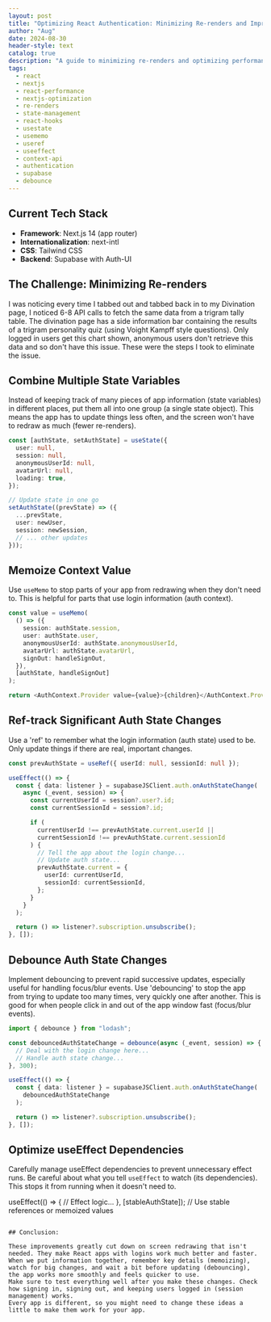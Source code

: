 ```yaml
---
layout: post
title: "Optimizing React Authentication: Minimizing Re-renders and Improving Performance"
author: "Aug"
date: 2024-08-30
header-style: text
catalog: true
description: "A guide to minimizing re-renders and optimizing performance in React/Next.js applications with authentication. Covers combining state, memoizing context with useMemo, tracking state changes with useRef, debouncing, and optimizing useEffect dependencies."
tags:
  - react
  - nextjs
  - react-performance
  - nextjs-optimization
  - re-renders
  - state-management
  - react-hooks
  - usestate
  - usememo
  - useref
  - useeffect
  - context-api
  - authentication
  - supabase
  - debounce
---
```


## Current Tech Stack

- **Framework**: Next.js 14 (app router)
- **Internationalization**: next-intl
- **CSS**: Tailwind CSS
- **Backend**: Supabase with Auth-UI

## The Challenge: Minimizing Re-renders

I was noticing every time I tabbed out and tabbed back in to my Divination page, I noticed
6-8 API calls to fetch the same data from a trigram tally table. The divination page has a side
information bar containing the results of a trigram personality quiz (using Voight Kampff style
questions). Only logged in users get this chart shown, anonymous users don't retrieve
this data and so don't have this issue. These were the steps I took to eliminate the issue.

## Combine Multiple State Variables

Instead of keeping track of many pieces of app information (state variables) in different places, put them all into one group (a single state object). This means the app has to update things less often, and the screen won't have to redraw as much (fewer re-renders).

```typescript
const [authState, setAuthState] = useState({
  user: null,
  session: null,
  anonymousUserId: null,
  avatarUrl: null,
  loading: true,
});

// Update state in one go
setAuthState((prevState) => ({
  ...prevState,
  user: newUser,
  session: newSession,
  // ... other updates
}));
```

## Memoize Context Value

Use `useMemo` to stop parts of your app from redrawing when they don't need to. This is helpful for parts that use login information (auth context).

```typescript
const value = useMemo(
  () => ({
    session: authState.session,
    user: authState.user,
    anonymousUserId: authState.anonymousUserId,
    avatarUrl: authState.avatarUrl,
    signOut: handleSignOut,
  }),
  [authState, handleSignOut]
);

return <AuthContext.Provider value={value}>{children}</AuthContext.Provider>;
```

## Ref-track Significant Auth State Changes

Use a 'ref' to remember what the login information (auth state) used to be. Only update things if there are real, important changes.

```typescript
const prevAuthState = useRef({ userId: null, sessionId: null });

useEffect(() => {
  const { data: listener } = supabaseJSClient.auth.onAuthStateChange(
    async (_event, session) => {
      const currentUserId = session?.user?.id;
      const currentSessionId = session?.id;

      if (
        currentUserId !== prevAuthState.current.userId ||
        currentSessionId !== prevAuthState.current.sessionId
      ) {
        // Tell the app about the login change...
        // Update auth state...
        prevAuthState.current = {
          userId: currentUserId,
          sessionId: currentSessionId,
        };
      }
    }
  );

  return () => listener?.subscription.unsubscribe();
}, []);
```

## Debounce Auth State Changes

Implement debouncing to prevent rapid successive updates, especially useful for handling focus/blur events.
Use 'debouncing' to stop the app from trying to update too many times, very quickly one after another. This is good for when people click in and out of the app window fast (focus/blur events).

```typescript
import { debounce } from "lodash";

const debouncedAuthStateChange = debounce(async (_event, session) => {
  // Deal with the login change here...
  // Handle auth state change...
}, 300);

useEffect(() => {
  const { data: listener } = supabaseJSClient.auth.onAuthStateChange(
    debouncedAuthStateChange
  );

  return () => listener?.subscription.unsubscribe();
}, []);
```

## Optimize useEffect Dependencies

Carefully manage useEffect dependencies to prevent unnecessary effect runs.
Be careful about what you tell `useEffect` to watch (its dependencies). This stops it from running when it doesn't need to.

useEffect(() => {
// Effect logic...
}, [stableAuthState]); // Use stable references or memoized values

```

## Conclusion:

These improvements greatly cut down on screen redrawing that isn't needed. They make React apps with logins work much better and faster.
When we put information together, remember key details (memoizing), watch for big changes, and wait a bit before updating (debouncing), the app works more smoothly and feels quicker to use.
Make sure to test everything well after you make these changes. Check how signing in, signing out, and keeping users logged in (session management) works.
Every app is different, so you might need to change these ideas a little to make them work for your app.
```
